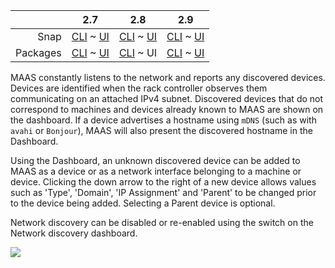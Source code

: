 <!-- deb-2-7-cli
||2.7|2.8|2.9|
|-----:|:-----:|:-----:|:-----:|
|Snap|[CLI](/t/network-discovery/2922) ~ [UI](/t/network-discovery/2923)|[CLI](/t/network-discovery/2924) ~ [UI](/t/network-discovery/2925)|[CLI](/t/network-discovery/2926) ~ [UI](/t/network-discovery/2927)|
|Packages|CLI ~ [UI](/t/network-discovery/2929)|[CLI](/t/network-discovery/2930) ~ [UI](/t/network-discovery/2931)|[CLI](/t/network-discovery/2932) ~ [UI](/t/network-discovery/2933)|
 deb-2-7-cli -->

<!-- deb-2-7-ui
||2.7|2.8|2.9|
|-----:|:-----:|:-----:|:-----:|
|Snap|[CLI](/t/network-discovery/2922) ~ [UI](/t/network-discovery/2923)|[CLI](/t/network-discovery/2924) ~ [UI](/t/network-discovery/2925)|[CLI](/t/network-discovery/2926) ~ [UI](/t/network-discovery/2927)|
|Packages|[CLI](/t/network-discovery/2928) ~ UI|[CLI](/t/network-discovery/2930) ~ [UI](/t/network-discovery/2931)|[CLI](/t/network-discovery/2932) ~ [UI](/t/network-discovery/2933)|
 deb-2-7-ui -->

<!-- deb-2-8-cli
||2.7|2.8|2.9|
|-----:|:-----:|:-----:|:-----:|
|Snap|[CLI](/t/network-discovery/2922) ~ [UI](/t/network-discovery/2923)|[CLI](/t/network-discovery/2924) ~ [UI](/t/network-discovery/2925)|[CLI](/t/network-discovery/2926) ~ [UI](/t/network-discovery/2927)|
|Packages|[CLI](/t/network-discovery/2928) ~ [UI](/t/network-discovery/2929)|CLI ~ [UI](/t/network-discovery/2931)|[CLI](/t/network-discovery/2932) ~ [UI](/t/network-discovery/2933)|
 deb-2-8-cli -->

||2.7|2.8|2.9|
|-----:|:-----:|:-----:|:-----:|
|Snap|[CLI](/t/network-discovery/2922) ~ [UI](/t/network-discovery/2923)|[CLI](/t/network-discovery/2924) ~ [UI](/t/network-discovery/2925)|[CLI](/t/network-discovery/2926) ~ [UI](/t/network-discovery/2927)|
|Packages|[CLI](/t/network-discovery/2928) ~ [UI](/t/network-discovery/2929)|[CLI](/t/network-discovery/2930) ~ UI|[CLI](/t/network-discovery/2932) ~ [UI](/t/network-discovery/2933)|

<!-- deb-2-9-cli
||2.7|2.8|2.9|
|-----:|:-----:|:-----:|:-----:|
|Snap|[CLI](/t/network-discovery/2922) ~ [UI](/t/network-discovery/2923)|[CLI](/t/network-discovery/2924) ~ [UI](/t/network-discovery/2925)|[CLI](/t/network-discovery/2926) ~ [UI](/t/network-discovery/2927)|
|Packages|[CLI](/t/network-discovery/2928) ~ [UI](/t/network-discovery/2929)|[CLI](/t/network-discovery/2930) ~ [UI](/t/network-discovery/2931)|CLI ~ [UI](/t/network-discovery/2933)|
 deb-2-9-cli -->

<!-- deb-2-9-ui
||2.7|2.8|2.9|
|-----:|:-----:|:-----:|:-----:|
|Snap|[CLI](/t/network-discovery/2922) ~ [UI](/t/network-discovery/2923)|[CLI](/t/network-discovery/2924) ~ [UI](/t/network-discovery/2925)|[CLI](/t/network-discovery/2926) ~ [UI](/t/network-discovery/2927)|
|Packages|[CLI](/t/network-discovery/2928) ~ [UI](/t/network-discovery/2929)|[CLI](/t/network-discovery/2930) ~ [UI](/t/network-discovery/2931)|[CLI](/t/network-discovery/2932) ~ UI|
 deb-2-9-ui -->

<!-- snap-2-7-cli
||2.7|2.8|2.9|
|-----:|:-----:|:-----:|:-----:|
|Snap|CLI ~ [UI](/t/network-discovery/2923)|[CLI](/t/network-discovery/2924) ~ [UI](/t/network-discovery/2925)|[CLI](/t/network-discovery/2926) ~ [UI](/t/network-discovery/2927)|
|Packages|[CLI](/t/network-discovery/2928) ~ [UI](/t/network-discovery/2929)|[CLI](/t/network-discovery/2930) ~ [UI](/t/network-discovery/2931)|[CLI](/t/network-discovery/2932) ~ [UI](/t/network-discovery/2933)|
 snap-2-7-cli -->

<!-- snap-2-7-ui
||2.7|2.8|2.9|
|-----:|:-----:|:-----:|:-----:|
|Snap|[CLI](/t/network-discovery/2922) ~ UI|[CLI](/t/network-discovery/2924) ~ [UI](/t/network-discovery/2925)|[CLI](/t/network-discovery/2926) ~ [UI](/t/network-discovery/2927)|
|Packages|[CLI](/t/network-discovery/2928) ~ [UI](/t/network-discovery/2929)|[CLI](/t/network-discovery/2930) ~ [UI](/t/network-discovery/2931)|[CLI](/t/network-discovery/2932) ~ [UI](/t/network-discovery/2933)|
 snap-2-7-ui -->

<!-- snap-2-8-cli
||2.7|2.8|2.9|
|-----:|:-----:|:-----:|:-----:|
|Snap|[CLI](/t/network-discovery/2922) ~ [UI](/t/network-discovery/2923)|CLI ~ [UI](/t/network-discovery/2925)|[CLI](/t/network-discovery/2926) ~ [UI](/t/network-discovery/2927)|
|Packages|[CLI](/t/network-discovery/2928) ~ [UI](/t/network-discovery/2929)|[CLI](/t/network-discovery/2930) ~ [UI](/t/network-discovery/2931)|[CLI](/t/network-discovery/2932) ~ [UI](/t/network-discovery/2933)|
 snap-2-8-cli -->

<!-- snap-2-8-ui
||2.7|2.8|2.9|
|-----:|:-----:|:-----:|:-----:|
|Snap|[CLI](/t/network-discovery/2922) ~ [UI](/t/network-discovery/2923)|[CLI](/t/network-discovery/2924) ~ UI|[CLI](/t/network-discovery/2926) ~ [UI](/t/network-discovery/2927)|
|Packages|[CLI](/t/network-discovery/2928) ~ [UI](/t/network-discovery/2929)|[CLI](/t/network-discovery/2930) ~ [UI](/t/network-discovery/2931)|[CLI](/t/network-discovery/2932) ~ [UI](/t/network-discovery/2933)|
 snap-2-8-ui -->

<!-- snap-2-9-cli
||2.7|2.8|2.9|
|-----:|:-----:|:-----:|:-----:|
|Snap|[CLI](/t/network-discovery/2922) ~ [UI](/t/network-discovery/2923)|[CLI](/t/network-discovery/2924) ~ [UI](/t/network-discovery/2925)|CLI ~ [UI](/t/network-discovery/2927)|
|Packages|[CLI](/t/network-discovery/2928) ~ [UI](/t/network-discovery/2929)|[CLI](/t/network-discovery/2930) ~ [UI](/t/network-discovery/2931)|[CLI](/t/network-discovery/2932) ~ [UI](/t/network-discovery/2933)|
 snap-2-9-cli -->

<!-- snap-2-9-ui
||2.7|2.8|2.9|
|-----:|:-----:|:-----:|:-----:|
|Snap|[CLI](/t/network-discovery/2922) ~ [UI](/t/network-discovery/2923)|[CLI](/t/network-discovery/2924) ~ [UI](/t/network-discovery/2925)|[CLI](/t/network-discovery/2926) ~ UI|
|Packages|[CLI](/t/network-discovery/2928) ~ [UI](/t/network-discovery/2929)|[CLI](/t/network-discovery/2930) ~ [UI](/t/network-discovery/2931)|[CLI](/t/network-discovery/2932) ~ [UI](/t/network-discovery/2933)|
 snap-2-9-ui -->

<!-- snap-2-7-cli snap-2-8-cli snap-2-9-cli deb-2-7-cli deb-2-8-cli deb-2-9-cli
MAAS constantly listens to the network and reports any discovered devices. Devices are identified when the rack controller observes them communicating on an attached IPv4 subnet. Discovered devices that do not correspond to machines and devices already known to MAAS are shown on the dashboard. If a device advertises a hostname using `mDNS` (such as with `avahi` or `Bonjour`), MAAS will also present the discovered hostname when listing devices..

An unknown discovered device can be added to MAAS as a device or as a network interface belonging to a machine or device. Clicking the down arrow to the right of a new device allows values such as 'Type', 'Domain', 'IP Assignment' and 'Parent' to be changed prior to the device being added. Selecting a Parent device is optional.

To enable network discovery, enter the following at the command line:

```
maas admin maas set-config name=network_discovery value="enabled"
```

Network discovery can be disabled or re-enabled at any time with this CLI command.
snap-2-7-cli snap-2-8-cli snap-2-9-cli deb-2-7-cli deb-2-8-cli deb-2-9-cli -->

MAAS constantly listens to the network and reports any discovered devices. Devices are identified when the rack controller observes them communicating on an attached IPv4 subnet. Discovered devices that do not correspond to machines and devices already known to MAAS are shown on the dashboard. If a device advertises a hostname using `mDNS` (such as with `avahi` or `Bonjour`), MAAS will also present the discovered hostname in the Dashboard.

Using the Dashboard, an unknown discovered device can be added to MAAS as a device or as a network interface belonging to a machine or device. Clicking the down arrow to the right of a new device allows values such as 'Type', 'Domain', 'IP Assignment' and 'Parent' to be changed prior to the device being added. Selecting a Parent device is optional.

Network discovery can be disabled or re-enabled using the switch on the Network discovery dashboard.

<a href="https://assets.ubuntu.com/v1/1782e4aa-installconfig-networking__2.4_discovery.png" target = "_blank"><img src="https://assets.ubuntu.com/v1/1782e4aa-installconfig-networking__2.4_discovery.png"></a>
